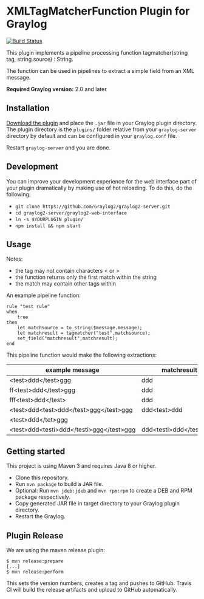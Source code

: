 # XMLTagMatcherFunction Plugin for Graylog

[![Build Status](https://travis-ci.org/jtkkex/graylog-plugin-function-tagmatcher.svg?branch=master)](https://travis-ci.org/jtkkex/graylog-plugin-function-tagmatcher)

This plugin implements a pipeline processing function tagmatcher(string tag, string source) : String.

The function can be used in pipelines to extract a simple field from an XML message.

**Required Graylog version:** 2.0 and later

Installation
------------

[Download the plugin](https://github.com/jtkkex/graylog-plugin-function-tagmatcher/releases)
and place the `.jar` file in your Graylog plugin directory. The plugin directory
is the `plugins/` folder relative from your `graylog-server` directory by default
and can be configured in your `graylog.conf` file.

Restart `graylog-server` and you are done.

Development
-----------

You can improve your development experience for the web interface part of your plugin
dramatically by making use of hot reloading. To do this, do the following:

* `git clone https://github.com/Graylog2/graylog2-server.git`
* `cd graylog2-server/graylog2-web-interface`
* `ln -s $YOURPLUGIN plugin/`
* `npm install && npm start`

Usage
-----

Notes:
* the tag may not contain characters < or \>
* the function returns only the first match within the string
* the match may contain other tags within

An example pipeline function:

```
rule "test rule"
when
    true
then
    let matchsource = to_string($message.message);
    let matchresult = tagmatcher("test",matchsource);
    set_field("matchresult",matchresult);
end
```

This pipeline function would make the following extractions:

| example message | matchresult |
|-----------------|-------------|
|<test\>ddd</test\>ggg|ddd|
|ff<test\>ddd</test\>ggg|ddd|
|fff<test\>ddd</test\>|ddd|
|<test\>ddd<test\>ddd</test\>ggg</test\>ggg|ddd<test\>ddd|
|<test\>ddd</tet\>ggg| |
|<test\>ddd<testi\>ddd</testi\>ggg</test\>ggg|ddd<testi\>ddd</testi\>ggg|

Getting started
---------------

This project is using Maven 3 and requires Java 8 or higher.

* Clone this repository.
* Run `mvn package` to build a JAR file.
* Optional: Run `mvn jdeb:jdeb` and `mvn rpm:rpm` to create a DEB and RPM package respectively.
* Copy generated JAR file in target directory to your Graylog plugin directory.
* Restart the Graylog.

Plugin Release
--------------

We are using the maven release plugin:

```
$ mvn release:prepare
[...]
$ mvn release:perform
```

This sets the version numbers, creates a tag and pushes to GitHub. Travis CI will build the release artifacts and upload to GitHub automatically.
